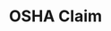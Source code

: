 ---
title: OSHA Claim
layout: process
exit: http://www.whistleblowers.gov/complaint_page.html
header: File a Complaint with OSHA

before-you-file-markup: "<p>If you have been punished or retaliated against for exercising your rights under the OSH Act, you must file a complaint with OSHA within 30 days of the alleged reprisal.</p>"

steps:
  - { text: "click on the “File a Complaint” tab. Here you will find several options about how to file a complaint.", img: "/assets/img/icons/steps/Pencil_Icon.png" }
  - { text: "Once we receive your complaint allegation, we will assign your complaint to an investigator.", img: "/assets/img/icons/steps/LegalForm_Icon.png" }
  - { text: "The investigator will contact you to determine whether OSHA can conduct an investigation.", img: "/assets/img/icons/steps/Check_Icon.png" }
  - { text: "If OSHA proceeds with an investigation, the employer will be notified of the allegation and an investigation into your complaint will begin.", img: "/assets/img/icons/steps/Gavel_Icon.png" }
  - { text: "If evidence supports a claim of discrimination, OSHA can require the employer to reinstate the employee, pay back wages, restore benefits, and other possible remedies to make the employee whole.", img: "/assets/img/icons/steps/Gavel_Icon.png" }

here-to-help:
  - All services are free and confidential, whether you are documented or not.
  - Please remember that your employer cannot terminate you or in any other manner discriminate against you for filing a complaint with OSHA.
  
---